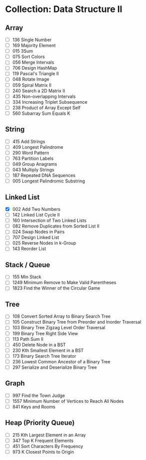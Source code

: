 # Collection: Data Structure II

## Array

- [ ] 136 Single Number
- [ ] 169 Majority Element
- [ ] 015 3Sum
- [ ] 075 Sort Colors
- [ ] 056 Merge Intervals
- [ ] 706 Design HashMap
- [ ] 119 Pascal's Triangle II
- [ ] 048 Rotate Image
- [ ] 059 Spiral Matrix II
- [ ] 240 Search a 2D Matrix II
- [ ] 435 Non-overlapping Intervals
- [ ] 334 Increasing Triplet Subsequence
- [ ] 238 Product of Array Except Self
- [ ] 560 Subarray Sum Equals K

## String

- [ ] 415 Add Strings
- [ ] 409 Longest Palindrome
- [ ] 290 Word Pattern
- [ ] 763 Partition Labels
- [ ] 049 Group Anagrams
- [ ] 043 Multiply Strings
- [ ] 187 Repeated DNA Sequences
- [ ] 005 Longest Palindromic Substring

## Linked List

- [x] 002 Add Two Numbers
- [ ] 142 Linked List Cycle II
- [ ] 160 Intersection of Two Linked Lists
- [ ] 082 Remove Duplicates from Sorted List II
- [ ] 024 Swap Nodes in Pairs
- [ ] 707 Design Linked List
- [ ] 025 Reverse Nodes in k-Group
- [ ] 143 Reorder List

## Stack / Queue

- [ ] 155 Min Stack
- [ ] 1249 Minimum Remove to Make Valid Parentheses
- [ ] 1823 Find the Winner of the Circular Game

## Tree

- [ ] 108 Convert Sorted Array to Binary Search Tree
- [ ] 105 Construct Binary Tree from Preorder and Inorder Traversal
- [ ] 103 Binary Tree Zigzag Level Order Traversal
- [ ] 199 Binary Tree Right Side View
- [ ] 113 Path Sum II
- [ ] 450 Delete Node in a BST
- [ ] 230 Kth Smallest Element in a BST
- [ ] 173 Binary Search Tree Iterator
- [ ] 236 Lowest Common Ancestor of a Binary Tree
- [ ] 297 Serialize and Deserialize Binary Tree

## Graph

- [ ] 997 Find the Town Judge
- [ ] 1557 Minimum Number of Vertices to Reach All Nodes
- [ ] 841 Keys and Rooms

## Heap (Priority Queue)

- [ ] 215 Kth Largest Element in an Array
- [ ] 347 Top K Frequent Elements
- [ ] 451 Sort Characters By Frequency
- [ ] 973 K Closest Points to Origin